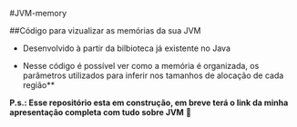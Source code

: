#JVM-memory 

##Código para vizualizar as memórias da sua JVM

- Desenvolvido à partir da bilbioteca já existente no Java

 - Nesse código é possível ver como a memória é organizada, os parâmetros utilizados para inferir nos tamanhos de alocação de cada região**

**P.s.: Esse repositório esta em construção, em breve terá o link da minha apresentação completa com tudo sobre JVM** :ghost:
